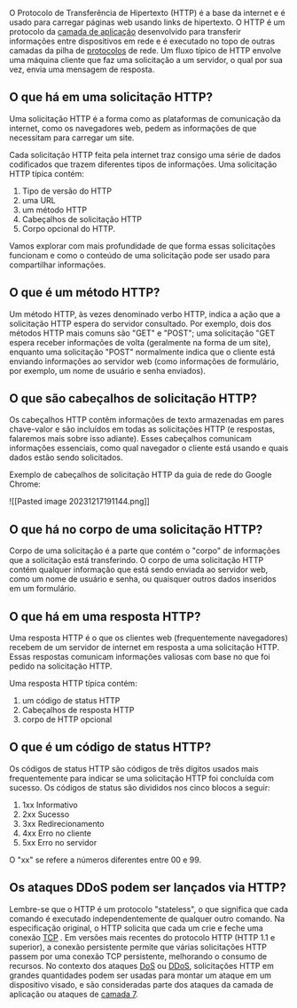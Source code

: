 O Protocolo de Transferência de Hipertexto (HTTP) é a base da internet e é usado para carregar páginas web usando links de hipertexto. O HTTP é um protocolo da [camada de aplicação](https://www.cloudflare.com/learning/ddos/application-layer-ddos-attack/) desenvolvido para transferir informações entre dispositivos em rede e é executado no topo de outras camadas da pilha de [protocolos](https://www.cloudflare.com/learning/network-layer/what-is-a-protocol/) de rede. Um fluxo típico de HTTP envolve uma máquina cliente que faz uma solicitação a um servidor, o qual por sua vez, envia uma mensagem de resposta.

## O que há em uma solicitação HTTP?

Uma solicitação HTTP é a forma como as plataformas de comunicação da internet, como os navegadores web, pedem as informações de que necessitam para carregar um site.

Cada solicitação HTTP feita pela internet traz consigo uma série de dados codificados que trazem diferentes tipos de informações. Uma solicitação HTTP típica contém:

1. Tipo de versão do HTTP
2. uma URL
3. um método HTTP
4. Cabeçalhos de solicitação HTTP
5. Corpo opcional do HTTP.

Vamos explorar com mais profundidade de que forma essas solicitações funcionam e como o conteúdo de uma solicitação pode ser usado para compartilhar informações.

## O que é um método HTTP?

Um método HTTP, às vezes denominado verbo HTTP, indica a ação que a solicitação HTTP espera do servidor consultado. Por exemplo, dois dos métodos HTTP mais comuns são "GET" e "POST"; uma solicitação "GET espera receber informações de volta (geralmente na forma de um site), enquanto uma solicitação "POST" normalmente indica que o cliente está enviando informações ao servidor web (como informações de formulário, por exemplo, um nome de usuário e senha enviados).

## O que são cabeçalhos de solicitação HTTP?

Os cabeçalhos HTTP contêm informações de texto armazenadas em pares chave-valor e são incluídos em todas as solicitações HTTP (e respostas, falaremos mais sobre isso adiante). Esses cabeçalhos comunicam informações essenciais, como qual navegador o cliente está usando e quais dados estão sendo solicitados.

Exemplo de cabeçalhos de solicitação HTTP da guia de rede do Google Chrome:

![[Pasted image 20231217191144.png]]

## O que há no corpo de uma solicitação HTTP?

Corpo de uma solicitação é a parte que contém o "corpo" de informações que a solicitação está transferindo. O corpo de uma solicitação HTTP contém qualquer informação que está sendo enviada ao servidor web, como um nome de usuário e senha, ou quaisquer outros dados inseridos em um formulário.

## O que há em uma resposta HTTP?

Uma resposta HTTP é o que os clientes web (frequentemente navegadores) recebem de um servidor de internet em resposta a uma solicitação HTTP. Essas respostas comunicam informações valiosas com base no que foi pedido na solicitação HTTP.

Uma resposta HTTP típica contém:

1. um código de status HTTP
2. Cabeçalhos de resposta HTTP
3. corpo de HTTP opcional

## O que é um código de status HTTP?

Os códigos de status HTTP são códigos de três dígitos usados mais frequentemente para indicar se uma solicitação HTTP foi concluída com sucesso. Os códigos de status são divididos nos cinco blocos a seguir:

1. 1xx Informativo
2. 2xx Sucesso
3. 3xx Redirecionamento
4. 4xx Erro no cliente
5. 5xx Erro no servidor

O "xx" se refere a números diferentes entre 00 e 99.

## Os ataques DDoS podem ser lançados via HTTP?

Lembre-se que o HTTP é um protocolo "stateless", o que significa que cada comando é executado independentemente de qualquer outro comando. Na especificação original, o HTTP solicita que cada um crie e feche uma conexão [TCP](https://www.cloudflare.com/learning/ddos/glossary/tcp-ip/) . Em versões mais recentes do protocolo HTTP (HTTP 1.1 e superior), a conexão persistente permite que várias solicitações HTTP passem por uma conexão TCP persistente, melhorando o consumo de recursos. No contexto dos ataques [DoS](https://www.cloudflare.com/learning/ddos/glossary/denial-of-service/) ou [DDoS](https://www.cloudflare.com/learning/ddos/what-is-a-ddos-attack/), solicitações HTTP em grandes quantidades podem ser usadas para montar um ataque em um dispositivo visado, e são consideradas parte dos ataques da camada de aplicação ou ataques de [camada 7](https://www.cloudflare.com/learning/ddos/what-is-layer-7/).